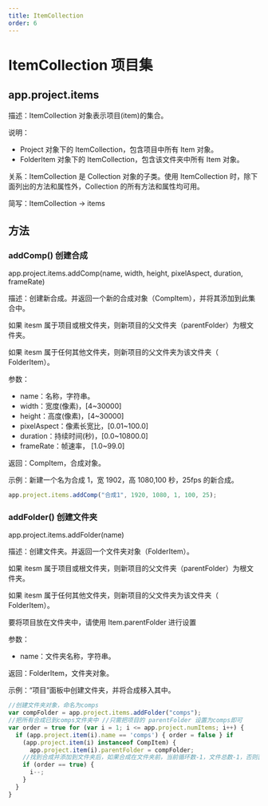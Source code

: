 ```yaml
---
title: ItemCollection
order: 6
---
```


# ItemCollection 项目集

## app.project.items

描述：ItemCollection 对象表示项目(item)的集合。

说明：

- Project 对象下的 ItemCollection，包含项目中所有 Item 对象。
- FolderItem 对象下的 ItemCollection，包含该文件夹中所有 Item 对象。

关系：ItemCollection 是 Collection 对象的子类。使用 ItemCollection 时，除下面列出的方法和属性外，Collection 的所有方法和属性均可用。

简写：ItemCollection → items

## 方法

### addComp() 创建合成

app.project.items.addComp(name, width, height, pixelAspect, duration,
frameRate)

描述：创建新合成。并返回一个新的合成对象（CompItem），并将其添加到此集合中。

如果 itesm 属于项目或根文件夹，则新项目的父文件夹（parentFolder）为根文件夹。

如果 itesm 属于任何其他文件夹，则新项目的父文件夹为该文件夹（ FolderItem）。

参数：

- name：名称，字符串。
- width：宽度(像素)，[4~30000]
- height：高度(像素)，[4~30000]
- pixelAspect：像素长宽比，[0.01~100.0]
- duration：持续时间(秒)，[0.0~10800.0]
- frameRate：帧速率， [1.0~99.0]

返回：CompItem，合成对象。

示例：新建一个名为合成 1，宽 1902，高 1080,100 秒，25fps 的新合成。

```javascript
app.project.items.addComp("合成1", 1920, 1080, 1, 100, 25);
```

### addFolder() 创建文件夹

app.project.items.addFolder(name)

描述：创建文件夹。并返回一个文件夹对象（FolderItem）。

如果 itesm 属于项目或根文件夹，则新项目的父文件夹（parentFolder）为根文件夹。

如果 itesm 属于任何其他文件夹，则新项目的父文件夹为该文件夹（ FolderItem）。

要将项目放在文件夹中，请使用 Item.parentFolder 进行设置

参数：

- name：文件夹名称，字符串。

返回：FolderItem，文件夹对象。

示例：“项目”面板中创建文件夹，并将合成移入其中。

```javascript
//创建文件夹对象，命名为comps
var compFolder = app.project.items.addFolder("comps");
//把所有合成已到comps文件夹中 //只需把项目的 parentFolder 设置为comps即可
var order = true for (var i = 1; i <= app.project.numItems; i++) {
  if (app.project.item(i).name == 'comps') { order = false } if
    (app.project.item(i) instanceof CompItem) {
      app.project.item(i).parentFolder = compFolder;
    //找到合成并添加到文件夹后，如果合成在文件夹前，当前循环数-1，文件总数-1，否则直接循环
    if (order == true) {
      i--;
    }
  }
}
```
